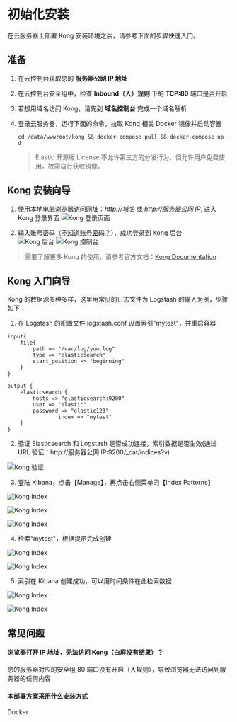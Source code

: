 # 初始化安装

在云服务器上部署 Kong 安装环境之后，请参考下面的步骤快速入门。

## 准备

1. 在云控制台获取您的 **服务器公网 IP 地址**
2. 在云控制台安全组中，检查 **Inbound（入）规则** 下的 **TCP:80** 端口是否开启
3. 若想用域名访问 Kong，请先到 **域名控制台** 完成一个域名解析
4. 登录云服务器，运行下面的命令，拉取 Kong 相关 Docker 镜像并启动容器

   ```
   cd /data/wwwroot/kong && docker-compose pull && docker-compose up -d
   ```

   > Elastic 开源版 License 不允许第三方的分发行为，但允许用户免费使用，故需自行获取镜像。

## Kong 安装向导

1. 使用本地电脑浏览器访问网址：_http://域名_ 或 _http://服务器公网 IP_, 进入 Kong 登录界面
   ![Kong 登录页面](https://libs.websoft9.com/Websoft9/DocsPicture/zh/kong/kong-login-websoft9.png)

2. 输入账号密码（[不知道账号密码？](/zh/stack-accounts.md#kong)），成功登录到 Kong 后台  
   ![Kong 后台](https://libs.websoft9.com/Websoft9/DocsPicture/zh/kong/kong-bkreminder-websoft9.png)
   ![Kong 控制台](https://libs.websoft9.com/Websoft9/DocsPicture/zh/kong/kong-dashboard-websoft9.png)

> 需要了解更多 Kong 的使用，请参考官方文档：[Kong Documentation](https://www.kong.com/documentation.html)

## Kong 入门向导

Kong 的数据源多种多样，这里用常见的日志文件为 Logstash 的输入为例，步骤如下：

1. 在 Logstash 的配置文件 logstash.conf 设置索引"mytest"，并重启容器

```
input{
    file{
        path => "/var/log/yum.log"
        type => "elasticsearch"
        start_position => "beginning"
    }
}

output {
	elasticsearch {
		hosts => "elasticsearch:9200"
		user => "elastic"
		password => "elastic123"
                index => "mytest"
	}
}
```

2. 验证 Elasticsearch 和 Logstash 是否成功连接，索引数据是否生效(通过 URL 验证：http://服务器公网 IP:9200/\_cat/indices?v)

![Kong 验证](https://libs.websoft9.com/Websoft9/DocsPicture/zh/kong/kong-wizardindex-websoft9.png)

3. 登陆 Kibana，点击【Manage】，再点击右侧菜单的【Index Patterns】

![Kong Index](https://libs.websoft9.com/Websoft9/DocsPicture/zh/kong/kong-wizard1-websoft9.png)

![Kong Index](https://libs.websoft9.com/Websoft9/DocsPicture/zh/kong/kong-wizard2-websoft9.png)

![Kong Index](https://libs.websoft9.com/Websoft9/DocsPicture/zh/kong/kong-wizard3-websoft9.png)

4. 检索"mytest"，根据提示完成创建

![Kong Index](https://libs.websoft9.com/Websoft9/DocsPicture/zh/kong/kong-wizard4-websoft9.png)

![Kong Index](https://libs.websoft9.com/Websoft9/DocsPicture/zh/kong/kong-wizard5-websoft9.png)

5. 索引在 Kibana 创建成功，可以用时间条件在此检索数据

![Kong Index](https://libs.websoft9.com/Websoft9/DocsPicture/zh/kong/kong-wizard6-websoft9.png)

![Kong Index](https://libs.websoft9.com/Websoft9/DocsPicture/zh/kong/kong-wizard7-websoft9.png)

## 常见问题

#### 浏览器打开 IP 地址，无法访问 Kong（白屏没有结果）？

您的服务器对应的安全组 80 端口没有开启（入规则），导致浏览器无法访问到服务器的任何内容

#### 本部署方案采用什么安装方式

Docker
